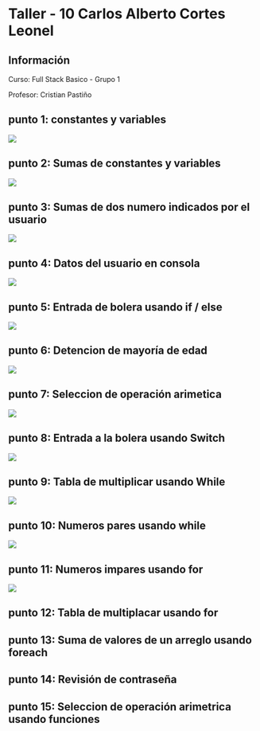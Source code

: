 <h1> Taller - 10 Carlos Alberto Cortes Leonel</h1>

<h2>Información</h2>
<p> Curso: Full Stack Basico - Grupo 1 </p>
<p>Profesor: Cristian Pastiño</p>

<h2>punto 1: constantes y variables</h2>
<img src="./public/images/punto-1.png">

<h2>punto 2: Sumas de constantes y variables</h2>
<img src="./public/images/punto-2.png">

<h2>punto 3: Sumas de dos numero indicados por el usuario </h2>
<img src="./public/images/punto-3.png">

<h2>punto 4: Datos del usuario en consola</h2>
<img src="./public/images/punto-4.png">

<h2>punto 5: Entrada de bolera usando if / else</h2>
<img src="./public/images/punto-5.png">

<h2>punto 6: Detencion de mayoría de edad</h2>
<img src="./public/images/punto-6.png">

<h2>punto 7: Seleccion de operación arimetica </h2>
<img src="./public/images/punto-7.png">

<h2>punto 8: Entrada a la bolera usando Switch</h2>
<img src="./public/images/punto-8.png">

<h2>punto 9: Tabla de multiplicar usando While</h2>
<img src="./public/images/punto-9.png">

<h2>punto 10: Numeros pares usando while</h2>
<img src="./public/images/punto-10.png">

<h2>punto 11: Numeros impares usando for</h2>
<img src="./public/images/punto-11.png">

<h2>punto 12: Tabla de multiplacar usando for</h2>

<h2>punto 13: Suma de valores de un arreglo usando foreach</h2>

<h2>punto 14: Revisión de contraseña </h2>

<h2>punto 15: Seleccion de operación arimetrica usando funciones</h2>